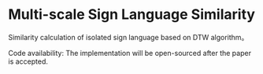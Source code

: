 # Multi-scale Sign Language Similarity
Similarity calculation of isolated sign language based on DTW algorithm。

Code availability: The implementation will be open-sourced after the paper is accepted.
